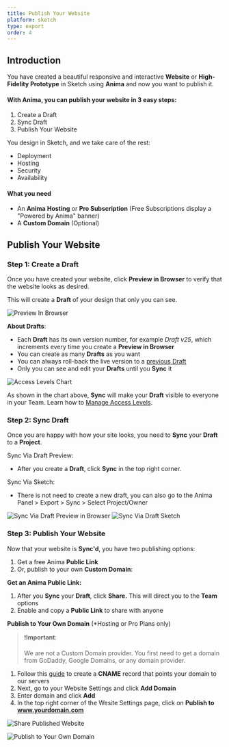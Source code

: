```yaml
---
title: Publish Your Website
platform: sketch
type: export
order: 4
---
```


## Introduction

You have created a beautiful responsive and interactive **Website** or **High-Fidelity Prototype** in Sketch using **Anima** and now you want to publish it.

#### With Anima, you can publish your website in 3 easy steps:

 1. Create a Draft
 2. Sync Draft
 3. Publish Your Website

 You design in Sketch, and we take care of the rest:

-   Deployment
-   Hosting
-   Security
-   Availability

#### What you need

-   An **Anima** **Hosting** or **Pro Subscription** (Free Subscriptions display a "Powered by Anima" banner)
-   A **Custom Domain** (Optional)

## Publish Your Website

###  Step 1: Create a Draft

Once you have created your website, click **Preview in Browser** to verify that the website looks as desired. 

This will create a **Draft** of your design that only you can see.  

![Preview In Browser](http://f.cl.ly/items/3j2l2z0Y3F1R2V0o3c1B/Publish%20-%20%20Via%20Sketch.png)

**About Drafts**:

-   Each **Draft** has its own version number, for example _Draft v25_, which increments every time you create a **Preview in Browser**
-   You can create as many **Drafts** as you want
-   You can always roll-back the live version to a [previous Draft](https://docs.animaapp.com/v3/export/manage-website.html#Versions)
-   Only you can see and edit your **Drafts** until you **Sync** it


![Access Levels Chart](http://f.cl.ly/items/0i3O0L1X0e433d0k1p2c/Access%20Levels%20Chart2x.png)

As shown in the chart above, **Sync** will make your **Draft** visible to everyone in your Team. Learn how to [Manage Access Levels](https://docs.animaapp.com/v3/export/manage-access.html).

### Step 2: Sync Draft

Once you are happy with how your site looks, you need to **Sync** your **Draft** to a **Project**.
 
Sync Via Draft Preview:

 - After you create a **Draft**, click **Sync** in the top right corner.
 
Sync Via Sketch:
 
 - There is not need to create a new draft, you can also go to the Anima Panel > Export > Sync > Select Project/Owner
 
![Sync Via Draft Preview in Browser](http://f.cl.ly/items/440J033r05440C453J2S/Sync%20-%20%20Via%20Draft.png)
![Sync Via Draft Sketch](http://f.cl.ly/items/3S192P2V1Z0A1g0V2n11/Sync%20-%20Via%20Sketch.png)

### Step 3: Publish Your Website

Now that your website is **Sync'd**, you have two publishing options:
1.  Get a free Anima **Public Link** 
2. Or,  publish to your own **Custom Domain**:

**Get an Anima Public Link:**

1.  After you **Sync** your **Draft**, click **Share.** This will direct you to the **Team** options
2.  Enable and copy a **Public Link** to share with anyone

**Publish to Your Own Domain** (*Hosting or Pro Plans only)

> ❗️**Important**:  
>
> We are not a Custom Domain provider. You first need to get a domain from GoDaddy, Google Domains, or any domain provider.

1. Follow this [guide](https://docs.animaapp.com/v3/sketch/export/08-custom-domain.html) to create a **CNAME** record that points your domain to our servers
2. Next, go to your Website Settings and click **Add Domain**
3. Enter domain and click **Add**
4. In the top right corner of the Wesite Settings page, click on **Publish to www.yourdomain.com**

![Share Published Website](http://f.cl.ly/items/3P2G280i1U0h2E3g241F/Publish%20-%20Enable%20Public%20Link.png)

![Publish to Your Own Domain](http://f.cl.ly/items/2R2O1D3W2S130b093m0W/Publish%20to%20Custom%20Domain2x.png)
